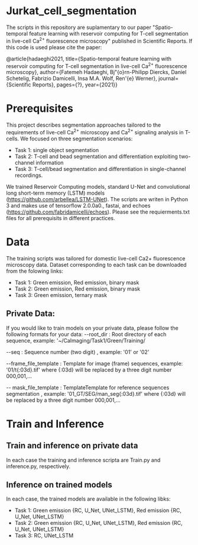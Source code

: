 # Jurkat_cell_segmentation

The scripts in this repository are suplamentary to our paper "Spatio-temporal feature learning with reservoir computing for T-cell segmentation in live-cell 
Ca<sup>2+</sup> fluorescence microscopy" published in Scientific Reports. If this code is used please cite the paper:

@article{hadaeghi2021, title={Spatio-temporal feature learning with reservoir computing for T-cell segmentation in live-cell 
Ca<sup>2+</sup> fluorescence microscopy}, author={Fatemeh Hadaeghi, Bj\"{o}rn-Philipp Diercks, Daniel Schetelig, Fabrizio Damicelli, Insa M.A. Wolf, Ren\'{e} Werner}, journal={Scientific Reports}, pages={?}, year={2021}}

# Prerequisites
This project describes segmentation approaches tailored to the requirements of live-cell Ca<sup>2+</sup> microscopy and Ca<sup>2+</sup> signaling analysis in T-cells. We focused on three segmentation scenarios: 
- Task 1: single object segmentation
- Task 2: T-cell and bead segmentation and differentiation exploiting two-channel information
- Task 3: T-cell/bead segmentation and differentiation in single-channel recordings.

We trained Reservoir Computing models, standard U-Net and convolutional long short-term memory (LSTM) models (https://github.com/arbellea/LSTM-UNet). The scripts are writen in Python 3 and makes use of tensorflow 2.0.0a0., fastai, and echoes (https://github.com/fabridamicelli/echoes). Please see the requierments.txt files for all prerequisits in different practices.

# Data
The training scripts was tailored for domestic live-cell Ca2+ fluorescence microscopy data. Dataset corresponding to each task can be downloaded from the folowing links:
- Task 1: Green emission, Red emission, binary mask
- Task 2: Green emission, Red emission, binary mask
- Task 3: Green emission, ternary mask

## Private Data:
If you would like to train models on your private data, please follow the following formats for your data:
--root_dir : Root directory of each sequence, example: '~/CaImaging/Task1/Green/Training/

--seq : Sequence number (two digit) , example: '01' or '02'

--frame_file_template : Template for image (frame) sequences, example: '01/t{:03d}.tif' where {:03d} will be replaced by a three digit number 000,001,...

-- mask_file_template : TemplateTemplate for reference sequences segmentation , example: '01_GT/SEG/man_seg{:03d}.tif' where {:03d} will be replaced by a three digit number 000,001,...

# Train and Inference
## Train and inference on private data
In each case the training and inference scripta are Train.py and inference.py, respectively.

## Inference on trained models
In each case, the trained models are available in the following libks:
- Task 1: Green emission {RC, U_Net, UNet_LSTM}, Red emission {RC, U_Net, UNet_LSTM}
- Task 2: Green emission {RC, U_Net, UNet_LSTM}, Red emission {RC, U_Net, UNet_LSTM}
- Task 3: RC, UNet_LSTM



